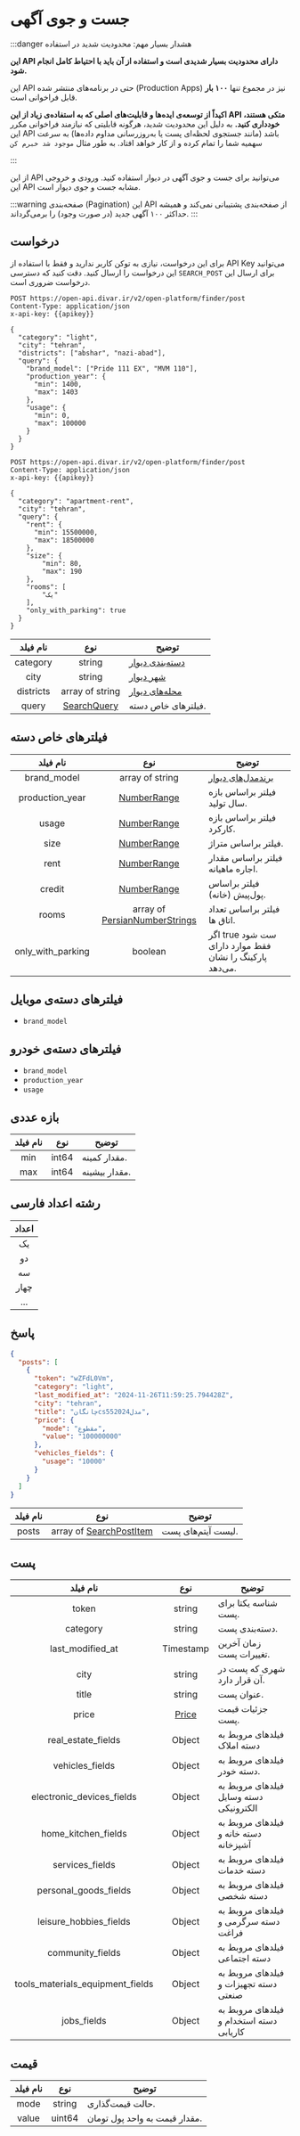 
# جست و جوی آگهی

:::danger هشدار بسیار مهم: محدودیت شدید در استفاده
<div style={{textAlign: 'right'}}>

**این API دارای محدودیت بسیار شدیدی است و استفاده از آن باید با احتیاط کامل انجام شود.**

این API حتی در برنامه‌های منتشر شده (Production Apps) نیز در مجموع تنها **۱۰۰ بار** قابل فراخوانی است.

**اکیداً از توسعه‌ی ایده‌ها و قابلیت‌های اصلی که به استفاده‌ی زیاد از این API متکی هستند، خودداری کنید.** به دلیل این محدودیت شدید، هرگونه قابلیتی که نیازمند فراخوانی مکرر این API باشد (مانند جستجوی لحظه‌ای پست یا به‌روزرسانی مداوم داده‌ها) به سرعت سهمیه شما را تمام کرده و از کار خواهد افتاد. به طور مثال `موجود شد خبرم کن`

</div>
:::

از این API می‌توانید برای جست و جوی آگهی در دیوار استفاده کنید. ورودی و خروجی این API مشابه جست و جوی دیوار است.

:::warning صفحه‌بندی (Pagination)
این API از صفحه‌بندی پشتیبانی نمی‌کند و همیشه حداکثر ۱۰۰ آگهی جدید (در صورت وجود) را برمی‌گرداند.
:::

## درخواست

برای این درخواست، نیازی به توکن کاربر ندارید و فقط با استفاده از API Key می‌توانید این درخواست را ارسال کنید.
دقت کنید که دسترسی `SEARCH_POST` برای ارسال این درخواست ضروری است.

```HTTP request
POST https://open-api.divar.ir/v2/open-platform/finder/post
Content-Type: application/json
x-api-key: {{apikey}}

{
  "category": "light",
  "city": "tehran",
  "districts": ["abshar", "nazi-abad"],
  "query": {
    "brand_model": ["Pride 111 EX", "MVM 110"],
    "production_year": {
      "min": 1400,
      "max": 1403
    },
    "usage": {
      "min": 0,
      "max": 100000
    }
  }
}
```
```HTTP request
POST https://open-api.divar.ir/v2/open-platform/finder/post
Content-Type: application/json
x-api-key: {{apikey}}

{
  "category": "apartment-rent",
  "city": "tehran",
  "query": {
    "rent": {
      "min": 15500000,
      "max": 18500000
    },
    "size": {
        "min": 80,
        "max": 190
    },
    "rooms": [
        "یک"
    ],
    "only_with_parking": true
  }
}
```

| نام فیلد  |                نوع                | توضیح                                                                                              |
|:---------:|:---------------------------------:|----------------------------------------------------------------------------------------------------|
| category  |              string               | [دسته‌بندی‌ دیوار](https://divar.ir/kenar/api-doc#tag/assets/GET/v1/open-platform/assets/category) |
|   city    |              string               | [شهر دیوار](https://divar.ir/kenar/api-doc#tag/assets/GET/v1/open-platform/assets/city)            |
| districts |          array of string          | [محله‌های دیوار](https://divar.ir/kenar/api-doc#tag/assets/GET/v1/open-platform/assets/district)   |
|   query   | [SearchQuery](#فیلترهای-خاص-دسته) | فیلترهای خاص دسته.                                                                                 |

## فیلترهای خاص دسته
|     نام فیلد      |                        نوع                         | توضیح                                                                                                             |
|:-----------------:|:--------------------------------------------------:|-------------------------------------------------------------------------------------------------------------------|
|    brand_model    |                  array of string                   | [برندمدل‌های دیوار](https://divar.ir/kenar/api-doc#tag/assets/GET/v1/open-platform/assets/brand-model/{category}) |
|  production_year  |             [NumberRange](#بازه-عددی)              | فیلتر براساس بازه سال تولید.                                                                                      |
|       usage       |             [NumberRange](#بازه-عددی)              | فیلتر براساس بازه کارکرد.                                                                                         |
|       size        |             [NumberRange](#بازه-عددی)              | فیلتر براساس متراژ.                                                                                               |
|       rent        |             [NumberRange](#بازه-عددی)              | فیلتر براساس مقدار اجاره ماهیانه.                                                                                 |
|      credit       |             [NumberRange](#بازه-عددی)              | فیلتر براساس پول‌پیش (خانه).                                                                                      |
|       rooms       | array of [PersianNumberStrings](#رشته-اعداد-فارسی) | فیلتر براساس تعداد اتاق ها.                                                                                       |
| only_with_parking |                      boolean                       | اگر true ست شود فقط موارد دارای پارکینگ را نشان می‌دهد.                                                           |

## فیلترهای دسته‌ی موبایل
- `brand_model`

## فیلترهای دسته‌ی خودرو
- `brand_model`
- `production_year`
- `usage`

## بازه عددی
| نام فیلد |  نوع  | توضیح         |
|:--------:|:-----:|---------------|
|   min    | int64 | مقدار کمینه.  |
|   max    | int64 | مقدار بیشینه. |

## رشته اعداد فارسی
| اعداد |
|:-----:|
|  یک   |
|  دو   |
|  سه   |
| چهار  |
|  ...  |

## پاسخ

```json
{
  "posts": [
    {
      "token": "wZFdL0Vm",
      "category": "light",
      "last_modified_at": "2024-11-26T11:59:25.794428Z",
      "city": "tehran",
      "title": "چانگانcs55مدل2024",
      "price": {
        "mode": "مقطوع",
        "value": "100000000"
      },
      "vehicles_fields": {
        "usage": "10000"
      }
    }
  ]
}

```


| نام فیلد |               نوع               | توضیح              |
|:--------:|:-------------------------------:|--------------------|
|  posts   | array of [SearchPostItem](#پست) | لیست آیتم‌های پست. |

## پست
|             نام فیلد             |      نوع       | توضیح                                   |
|:--------------------------------:|:--------------:|-----------------------------------------|
|              token               |     string     | شناسه یکتا برای پست.                    |
|             category             |     string     | دسته‌بندی پست.                          |
|         last_modified_at         |   Timestamp    | زمان آخرین تغییرات پست.                 |
|               city               |     string     | شهری که پست در آن قرار دارد.            |
|              title               |     string     | عنوان پست.                              |
|              price               | [Price](#قیمت) | جزئیات قیمت پست.                        |
|        real_estate_fields        |     Object     | فیلدهای مروبط به دسته املاک             |
|         vehicles_fields          |     Object     | فیلدهای مروبط به دسته خودر.             |
|    electronic_devices_fields     |     Object     | فیلدهای مروبط به دسته وسایل الکترونیکی  |
|       home_kitchen_fields        |     Object     | فیلدهای مروبط به دسته خانه و آشپزخانه   |
|         services_fields          |     Object     | فیلدهای مروبط به دسته خدمات             |
|      personal_goods_fields       |     Object     | فیلدهای مروبط به دسته شخصی              |
|      leisure_hobbies_fields      |     Object     | فیلدهای مروبط به دسته سرگرمی و فراغت    |
|         community_fields         |     Object     | فیلدهای مروبط به دسته اجتماعی           |
| tools_materials_equipment_fields |     Object     | فیلدهای مروبط به دسته تجهیزات و صنعتی   |
|           jobs_fields            |     Object     | فیلدهای مروبط به دسته استخدام و کاریابی |

## قیمت
| نام فیلد |  نوع   | توضیح                         |
|:--------:|:------:|-------------------------------|
|   mode   | string | حالت قیمت‌گذاری.              |
|  value   | uint64 | مقدار قیمت به واحد پول تومان. |
